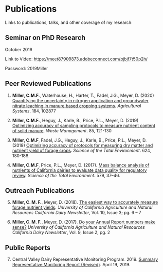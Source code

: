 # Publications

Links to publications, talks, and other coverage of my research

## Seminar on PhD Research 
October 2019

Link to Video: https://meet87909873.adobeconnect.com/pjbjf7t50p2h/

Password: 2019Miller

## Peer Reviewed Publications
1)	**Miller, C.M.F.**, Waterhouse, H., Harter, T., Fadel, J.G., Meyer, D. (2020) [Quantifying the uncertainty in nitrogen application and groundwater nitrate leaching in manure based cropping systems](https://www.sciencedirect.com/science/article/abs/pii/S0308521X19315525). *Agricultural Systems*. 184, 102877

2)	**Miller, C.M.F.**, Heguy, J., Karle, B., Price, P.L., Meyer, D. (2019) [Optimizing accuracy of sampling protocols to measure nutrient content of solid manure](https://www.ncbi.nlm.nih.gov/pubmed/30803565). *Waste Management*. 85, 121-130 
	
3)	**Miller, C.M.F**, Fadel, J.G., Heguy, J., Karle, B., Price, P.L., Meyer, D. (2018) [Optimizing accuracy of protocols for measuring dry matter and nutrient yield of forage crops](https://www.sciencedirect.com/science/article/pii/S0048969717332618). *Science of the Total Environment*. 624, 180-188.

4)	**Miller, C.M.F**, Price, P.L., Meyer, D. (2017). [Mass balance analysis of nutrients of California dairies to evaluate data quality for regulatory review](https://www.ncbi.nlm.nih.gov/pubmed/27871748). *Science of the Total Environment*. 579, 37–46.

## Outreach Publications
5)	**Miller, C. M. F.**, Meyer, D. (2018). [The easiest way to accurately measure forage nutrient yields](https://ucanr.edu/sites/Dairy/newsletters/California_Dairy_Newsletter76558.pdf). *University of California Agriculture and Natural Resources California Dairy Newsletter*, Vol. 10, Issue 3; pg. 6 – 7

6)	**Miller, C. M. F.**, Meyer, D. (2017). [Do your Annual Report numbers make sense?](https://ucanr.edu/sites/Dairy/newsletters/California_Dairy_Newsletter68952.pdf) *University of California Agriculture and Natural Resources California Dairy Newsletter*, Vol. 9, Issue 2, pg. 2

## Public Reports
7)	Central Valley Dairy Representative Monitoring Program. 2019. [Summary Representative Monitoring Report (Revised)](https://www.waterboards.ca.gov/centralvalley/water_issues/confined_animal_facilities/groundwater_monitoring/srmr_20190419.pdf). April 19, 2019.
